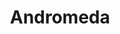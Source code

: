 ---
title: "Andromeda"
hashtag: andromeda
borders:
  - Cassiopeia
  - Lacerta
  - Pegasus
  - Perseus
  - Pisces
  - Triangulum
tags:
  - Constellation
---